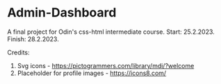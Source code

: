 # Admin-Dashboard
A final project for Odin's css-html intermediate course. 
Start: 25.2.2023.
Finish: 28.2.2023.

Credits:
1. Svg icons - https://pictogrammers.com/library/mdi/?welcome
2. Placeholder for profile images - https://icons8.com/